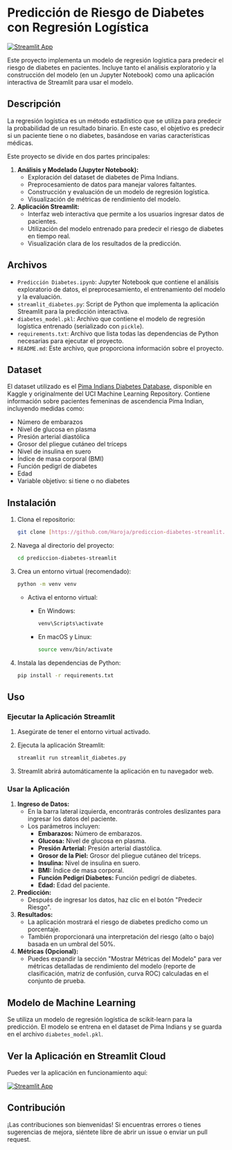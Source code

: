 # Predicción de Riesgo de Diabetes con Regresión Logística

[![Streamlit App](https://static.streamlit.io/badges/streamlit_badge_black_white.svg)](https://haroja-prediccion-diabetes-streamlit.streamlit.app/)

Este proyecto implementa un modelo de regresión logística para predecir el riesgo de diabetes en pacientes. Incluye tanto el análisis exploratorio y la construcción del modelo (en un Jupyter Notebook) como una aplicación interactiva de Streamlit para usar el modelo.

## Descripción

La regresión logística es un método estadístico que se utiliza para predecir la probabilidad de un resultado binario. En este caso, el objetivo es predecir si un paciente tiene o no diabetes, basándose en varias características médicas.

Este proyecto se divide en dos partes principales:

1.  **Análisis y Modelado (Jupyter Notebook):**
    * Exploración del dataset de diabetes de Pima Indians.
    * Preprocesamiento de datos para manejar valores faltantes.
    * Construcción y evaluación de un modelo de regresión logística.
    * Visualización de métricas de rendimiento del modelo.
2.  **Aplicación Streamlit:**
    * Interfaz web interactiva que permite a los usuarios ingresar datos de pacientes.
    * Utilización del modelo entrenado para predecir el riesgo de diabetes en tiempo real.
    * Visualización clara de los resultados de la predicción.

## Archivos

* `Predicción Diabetes.ipynb`: Jupyter Notebook que contiene el análisis exploratorio de datos, el preprocesamiento, el entrenamiento del modelo y la evaluación.
* `streamlit_diabetes.py`: Script de Python que implementa la aplicación Streamlit para la predicción interactiva.
* `diabetes_model.pkl`: Archivo que contiene el modelo de regresión logística entrenado (serializado con `pickle`).
* `requirements.txt`: Archivo que lista todas las dependencias de Python necesarias para ejecutar el proyecto.
* `README.md`: Este archivo, que proporciona información sobre el proyecto.

## Dataset

El dataset utilizado es el [Pima Indians Diabetes Database](https://www.kaggle.com/uciml/pima-indians-diabetes-database), disponible en Kaggle y originalmente del UCI Machine Learning Repository. Contiene información sobre pacientes femeninas de ascendencia Pima Indian, incluyendo medidas como:

* Número de embarazos
* Nivel de glucosa en plasma
* Presión arterial diastólica
* Grosor del pliegue cutáneo del tríceps
* Nivel de insulina en suero
* Índice de masa corporal (BMI)
* Función pedigrí de diabetes
* Edad
* Variable objetivo: si tiene o no diabetes

## Instalación

1.  Clona el repositorio:

    ```bash
    git clone [https://github.com/Haroja/prediccion-diabetes-streamlit.git](https://github.com/Haroja/prediccion-diabetes-streamlit.git)
    ```

2.  Navega al directorio del proyecto:

    ```bash
    cd prediccion-diabetes-streamlit
    ```

3.  Crea un entorno virtual (recomendado):

    ```bash
    python -m venv venv
    ```

    * Activa el entorno virtual:
        * En Windows:

            ```bash
            venv\Scripts\activate
            ```

        * En macOS y Linux:

            ```bash
            source venv/bin/activate
            ```

4.  Instala las dependencias de Python:

    ```bash
    pip install -r requirements.txt
    ```

## Uso

### Ejecutar la Aplicación Streamlit

1.  Asegúrate de tener el entorno virtual activado.
2.  Ejecuta la aplicación Streamlit:

    ```bash
    streamlit run streamlit_diabetes.py
    ```

3.  Streamlit abrirá automáticamente la aplicación en tu navegador web.

### Usar la Aplicación

1.  **Ingreso de Datos:**
    * En la barra lateral izquierda, encontrarás controles deslizantes para ingresar los datos del paciente.
    * Los parámetros incluyen:
        * **Embarazos:** Número de embarazos.
        * **Glucosa:** Nivel de glucosa en plasma.
        * **Presión Arterial:** Presión arterial diastólica.
        * **Grosor de la Piel:** Grosor del pliegue cutáneo del tríceps.
        * **Insulina:** Nivel de insulina en suero.
        * **BMI:** Índice de masa corporal.
        * **Función Pedigrí Diabetes:** Función pedigrí de diabetes.
        * **Edad:** Edad del paciente.
2.  **Predicción:**
    * Después de ingresar los datos, haz clic en el botón "Predecir Riesgo".
3.  **Resultados:**
    * La aplicación mostrará el riesgo de diabetes predicho como un porcentaje.
    * También proporcionará una interpretación del riesgo (alto o bajo) basada en un umbral del 50%.
4.  **Métricas (Opcional):**
    * Puedes expandir la sección "Mostrar Métricas del Modelo" para ver métricas detalladas de rendimiento del modelo (reporte de clasificación, matriz de confusión, curva ROC) calculadas en el conjunto de prueba.

## Modelo de Machine Learning

Se utiliza un modelo de regresión logística de scikit-learn para la predicción. El modelo se entrena en el dataset de Pima Indians y se guarda en el archivo `diabetes_model.pkl`.

## Ver la Aplicación en Streamlit Cloud

Puedes ver la aplicación en funcionamiento aquí:

[![Streamlit App](https://static.streamlit.io/badges/streamlit_badge_black_white.svg)](https://haroja-prediccion-diabetes-streamlit.streamlit.app/)

## Contribución

¡Las contribuciones son bienvenidas! Si encuentras errores o tienes sugerencias de mejora, siéntete libre de abrir un issue o enviar un pull request.

